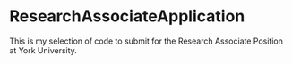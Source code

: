 # ResearchAssociateApplication

This is my selection of code to submit for the Research Associate Position at York University.
